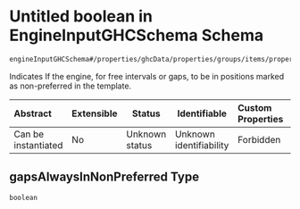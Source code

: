 # Untitled boolean in EngineInputGHCSchema Schema

```txt
engineInputGHCSchema#/properties/ghcData/properties/groups/items/properties/gapsAlwaysInNonPreferred
```

Indicates If the engine, for free intervals or gaps, to be in positions marked as non-preferred in the template.


| Abstract            | Extensible | Status         | Identifiable            | Custom Properties | Additional Properties | Access Restrictions | Defined In                                                         |
| :------------------ | ---------- | -------------- | ----------------------- | :---------------- | --------------------- | ------------------- | ------------------------------------------------------------------ |
| Can be instantiated | No         | Unknown status | Unknown identifiability | Forbidden         | Allowed               | none                | [ghc.schema.json\*](../out/ghc.schema.json "open original schema") |

## gapsAlwaysInNonPreferred Type

`boolean`
